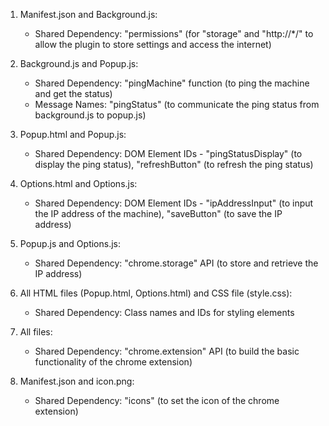 1. Manifest.json and Background.js: 
   - Shared Dependency: "permissions" (for "storage" and "http://*/" to allow the plugin to store settings and access the internet)

2. Background.js and Popup.js: 
   - Shared Dependency: "pingMachine" function (to ping the machine and get the status)
   - Message Names: "pingStatus" (to communicate the ping status from background.js to popup.js)

3. Popup.html and Popup.js: 
   - Shared Dependency: DOM Element IDs - "pingStatusDisplay" (to display the ping status), "refreshButton" (to refresh the ping status)

4. Options.html and Options.js: 
   - Shared Dependency: DOM Element IDs - "ipAddressInput" (to input the IP address of the machine), "saveButton" (to save the IP address)

5. Popup.js and Options.js: 
   - Shared Dependency: "chrome.storage" API (to store and retrieve the IP address)

6. All HTML files (Popup.html, Options.html) and CSS file (style.css): 
   - Shared Dependency: Class names and IDs for styling elements

7. All files: 
   - Shared Dependency: "chrome.extension" API (to build the basic functionality of the chrome extension)

8. Manifest.json and icon.png: 
   - Shared Dependency: "icons" (to set the icon of the chrome extension)